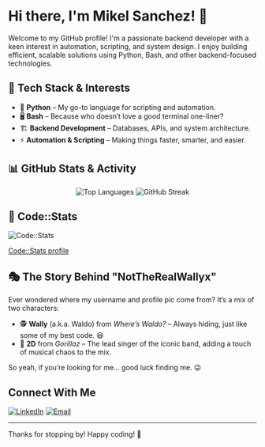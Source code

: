 # Hi there, I'm Mikel Sanchez! 👋

Welcome to my GitHub profile! I'm a passionate backend developer with a keen interest in automation, scripting, and system design. I enjoy building efficient, scalable solutions using Python, Bash, and other backend-focused technologies.

## 🔧 Tech Stack & Interests

- 🐍 **Python** – My go-to language for scripting and automation.
- 🖥️ **Bash** – Because who doesn’t love a good terminal one-liner?
- 🏗 **Backend Development** – Databases, APIs, and system architecture.
- ⚡ **Automation & Scripting** – Making things faster, smarter, and easier.

## 📊 GitHub Stats & Activity

<div align="center">

![Top Languages](https://github-readme-stats.vercel.app/api/top-langs/?username=NotTheRealWallyx&layout=compact&theme=radical&card_width=445)
![GitHub Streak](https://github-readme-streak-stats.herokuapp.com/?user=NotTheRealWallyx&theme=radical)

</div>

## 🤖 Code::Stats

![Code::Stats](https://img.shields.io/badge/dynamic/json?color=informational&label=Code::Stats&query=total_xp&url=https://codestats.net/api/users/Wallyx&suffix=%20XP)

[Code::Stats profile](https://codestats.net/users/Wallyx)

## 🎭 The Story Behind "NotTheRealWallyx"

Ever wondered where my username and profile pic come from? It’s a mix of two characters:

- 🕵️ **Wally** (a.k.a. Waldo) from _Where’s Waldo?_ – Always hiding, just like some of my best code. 😆
- 🎤 **2D** from _Gorillaz_ – The lead singer of the iconic band, adding a touch of musical chaos to the mix.

So yeah, if you’re looking for me… good luck finding me. 😜

## Connect With Me

[![LinkedIn](https://img.shields.io/badge/LinkedIn-Profile-blue?logo=linkedin)](https://www.linkedin.com/in/mikel-sanchezmart) [![Email](https://img.shields.io/badge/Email-Contact%20Me-red?logo=gmail)](mailto:nottherealwallyx@gmail.com)

---

Thanks for stopping by! Happy coding! 🚀
